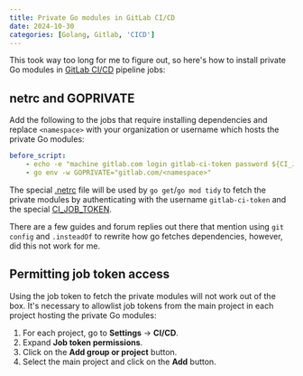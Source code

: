 ```yaml
---
title: Private Go modules in GitLab CI/CD
date: 2024-10-30
categories: [Golang, Gitlab, 'CICD']
---
```


This took way too long for me to figure out, so here's how to install private Go modules in [GitLab CI/CD] pipeline
jobs:

## netrc and GOPRIVATE

Add the following to the jobs that require installing dependencies and replace `<namespace>` with your organization or
username which hosts the private Go modules:

```yaml
before_script:
    - echo -e "machine gitlab.com login gitlab-ci-token password ${CI_JOB_TOKEN}" > ~/.netrc
    - go env -w GOPRIVATE="gitlab.com/<namespace>"
```

The special [.netrc] file will be used by `go get`/`go mod tidy` to fetch the private modules by authenticating with
the username `gitlab-ci-token` and the special [CI_JOB_TOKEN].

There are a few guides and forum replies out there that mention using `git config` and `.insteadOf` to rewrite how
go fetches dependencies, however, did this not work for me.

## Permitting job token access

Using the job token to fetch the private modules will not work out of the box. It's necessary to allowlist job tokens
from the main project in each project hosting the private Go modules:

1. For each project, go to **Settings** -> **CI/CD**.
2. Expand **Job token permissions**.
3. Click on the **Add group or project** button.
4. Select the main project and click on the **Add** button.

[GitLab CI/CD]: https://docs.gitlab.com/ee/ci/
[CI_JOB_TOKEN]: https://docs.gitlab.com/ee/ci/jobs/ci_job_token.html
[.netrc]: https://www.gnu.org/software/inetutils/manual/html_node/The-_002enetrc-file.html
